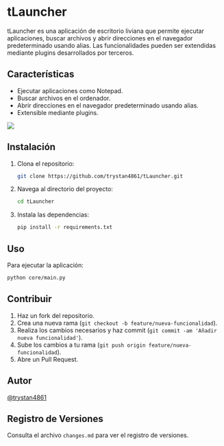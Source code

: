 
# tLauncher

tLauncher es una aplicación de escritorio liviana que permite ejecutar aplicaciones, buscar archivos y abrir direcciones en el navegador predeterminado usando alias. Las funcionalidades pueden ser extendidas mediante plugins desarrollados por terceros.

## Características

- Ejecutar aplicaciones como Notepad.
- Buscar archivos en el ordenador.
- Abrir direcciones en el navegador predeterminado usando alias.
- Extensible mediante plugins.

<img src="https://repobeats.axiom.co/api/embed/d004ea8805472efb98756a63da947d46f27c4864.svg" />

## Instalación

1. Clona el repositorio:
   ```bash
   git clone https://github.com/trystan4861/tLauncher.git
   ```
2. Navega al directorio del proyecto:
   ```bash
   cd tLauncher
   ```
3. Instala las dependencias:
   ```bash
   pip install -r requirements.txt
   ```

## Uso

Para ejecutar la aplicación:
```bash
python core/main.py
```

## Contribuir

1. Haz un fork del repositorio.
2. Crea una nueva rama (`git checkout -b feature/nueva-funcionalidad`).
3. Realiza los cambios necesarios y haz commit (`git commit -am 'Añadir nueva funcionalidad'`).
4. Sube los cambios a tu rama (`git push origin feature/nueva-funcionalidad`).
5. Abre un Pull Request.

## Autor

[@trystan4861](https://github.com/trystan4861/)

## Registro de Versiones

Consulta el archivo `changes.md` para ver el registro de versiones.
